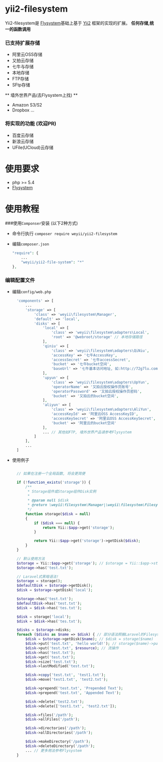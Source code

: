 
yii2-filesystem
=================
Yii2-filesystem是 [Flysystem](https://github.com/thephpleague/flysystem)基础上基于 [Yii2](https://github.com/yiisoft/yii2) 框架的实现的扩展。 **任何存储,统一的函数调用**

### 已支持扩展存储
- 阿里云OSS存储
- 又拍云存储
- 七牛与存储
- 本地存储
- FTP存储
- SFtp存储

** 墙外世界产品(去Flysystem上找) **
- Amazon S3/S2
- Dropbox
...

### 将实现的功能 (欢迎PR)

- 百度云存储
- 新浪云存储
- UFile(UCloud)云存储

使用要求
========
- php >= 5.4
- [Flysystem](https://github.com/thephpleague/flysystem) 

使用教程
========
###使用`Componser`安装 (以下2种方式)
- 命令行执行 `composer require weyii/yii2-filesystem`
- 编辑`composer.json` 

  ```php
  "require": {
      ...
      "weyii/yii2-file-system": "*"
  },
  ```
### 编辑配置文件
- 编辑`config/web.php`

  ```php
    'components' => [
        ...
        'storage' => [
            'class' => 'weyii\filesystem\Manager',
            'default' => 'local',
            'disks' => [
                'local' => [
                    'class' => 'weyii\filesystem\adapters\Local',
                    'root' => '@webroot/storage' // 本地存储路径
                ],
                'qiniu' => [
                    'class' => 'weyii\filesystem\adapters\QiNiu',
                    'accessKey' => '七牛AccessKey',
                    'accessSecret' => '七牛accessSecret',
                    'bucket' => '七牛bucket空间',
                    'baseUrl' => '七牛基本访问地址, 如:http://72g7lu.com1.z0.glb.clouddn.com'
                ],
                'upyun' => [
                    'class' => 'weyii\filesystem\adapters\UpYun',
                    'operatorName' => '又拍云授权操作员账号',
                    'operatorPassword' => '又拍云授权操作员密码',
                    'bucket' => '又拍云的bucket空间',
                ],
                'aliyun' => [
                    'class' => 'weyii\filesystem\adapters\AliYun',
                    'accessKeyId' => '阿里云OSS AccessKeyID',
                    'accessKeySecret' => '阿里云OSS AccessKeySecret',
                    'bucket' => '阿里云的bucket空间'
                ],
                ... // 其他如FTP, 墙外世界产品请参考Flysystem
            ]
        ],
        ...
    ]
  ```
- 使用例子

  ```php

    // 如果在注册一个全局函数, 将会更简便

    if (!function_exists('storage')) {
        /**
         * Storage组件或Storage组件Disk实例
         *
         * @param null $disk
         * @return \weyii\filesystem\Manager|\weyii\filesystem\FilesystemInstance
         */
        function storage($disk = null)
        {
            if ($disk === null) {
                return Yii::$app->get('storage');
            }

            return Yii::$app->get('storage')->getDisk($disk);
        }
    }

    // 默认使用方法
    $storage = Yii::$app->get('storage'); // $storage = Yii::$app->storage;
    $storage->has('test.txt');

    // Laravel式黑暗语法!
    $storage = storage();
    $defaultDisk = $storage->getDisk();
    $disk = $storage->getDisk('local');

    $storage->has('test.txt');
    $defaultDisk->has('test.txt');
    $disk = $disk->has('tes.txt');

    $disk = storage('local');
    $disk = $disk->has('tes.txt');

    $disks = $storage->disks;
    foreach ($disks as $name => $disk) { // 部分语法照搬Laravel的Filesystem语法
        $disk = $storage->getDisk($name); // $disk = storage($name)
        $disk->put('test.txt', 'hello world!'); // storage($name)->put('test.txt', 'hello world!'); //下面的都可以这样操作
        $disk->put('test.txt', $resource); // 流操作
        $disk->has('test.txt');
        $disk->get('test.txt');
        $disk->size('test.txt');
        $disk->lastModified('test.txt');

        $disk->copy('test.txt', 'test1.txt');
        $disk->move('test1.txt', 'test2.txt');

        $disk->prepend('test.txt', 'Prepended Text');
        $disk->prepend('test.txt', 'Appended Text');

        $disk->delete('test2.txt');
        $disk->delete(['test1.txt', 'test2.txt']);

        $disk->files('/path');
        $disk->allFiles('/path');

        $disk->directories('/path');
        $disk->allDirectories('/path');

        $disk->makeDirectory('/path');
        $disk->deleteDirectory('/path');
        ... // 更多用法参考Flysystem
    }
  ```
